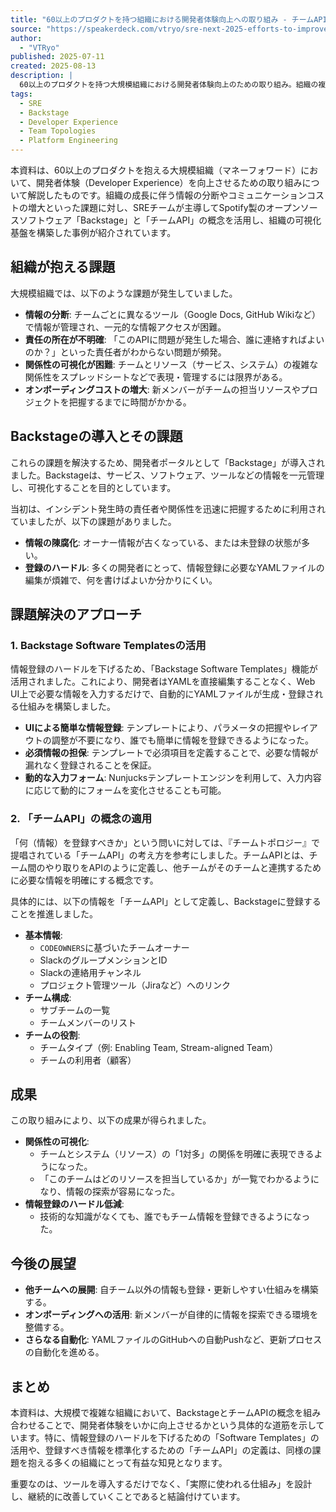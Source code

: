 ```yaml
---
title: "60以上のプロダクトを持つ組織における開発者体験向上への取り組み - チームAPIとBackstageで構築する組織の可視化基盤 - / sre next 2025 Efforts to Improve Developer Experience in an Organization with Over 60 Products"
source: "https://speakerdeck.com/vtryo/sre-next-2025-efforts-to-improve-developer-experience-in-an-organization-with-over-60-products"
author:
  - "VTRyo"
published: 2025-07-11
created: 2025-08-13
description: |
  60以上のプロダクトを持つ大規模組織における開発者体験向上のための取り組み。組織の複雑化に伴う「誰が何をしているかわからない」という課題に対し、SREチームがSpotify製のOSS「Backstage」と「チームAPI」の概念を活用して組織の可視化基盤を構築した事例を紹介。Backstageへの情報登録の障壁を低減するためのテンプレート実装や、チーム間の関係性を明確にするための具体的な知見を共有する。
tags:
  - SRE
  - Backstage
  - Developer Experience
  - Team Topologies
  - Platform Engineering
---
```


本資料は、60以上のプロダクトを抱える大規模組織（マネーフォワード）において、開発者体験（Developer Experience）を向上させるための取り組みについて解説したものです。組織の成長に伴う情報の分断やコミュニケーションコストの増大といった課題に対し、SREチームが主導してSpotify製のオープンソースソフトウェア「Backstage」と「チームAPI」の概念を活用し、組織の可視化基盤を構築した事例が紹介されています。

## 組織が抱える課題

大規模組織では、以下のような課題が発生していました。

* **情報の分断**: チームごとに異なるツール（Google Docs, GitHub Wikiなど）で情報が管理され、一元的な情報アクセスが困難。
* **責任の所在が不明確**: 「このAPIに問題が発生した場合、誰に連絡すればよいのか？」といった責任者がわからない問題が頻発。
* **関係性の可視化が困難**: チームとリソース（サービス、システム）の複雑な関係性をスプレッドシートなどで表現・管理するには限界がある。
* **オンボーディングコストの増大**: 新メンバーがチームの担当リソースやプロジェクトを把握するまでに時間がかかる。

## Backstageの導入とその課題

これらの課題を解決するため、開発者ポータルとして「Backstage」が導入されました。Backstageは、サービス、ソフトウェア、ツールなどの情報を一元管理し、可視化することを目的としています。

当初は、インシデント発生時の責任者や関係性を迅速に把握するために利用されていましたが、以下の課題がありました。

* **情報の陳腐化**: オーナー情報が古くなっている、または未登録の状態が多い。
* **登録のハードル**: 多くの開発者にとって、情報登録に必要なYAMLファイルの編集が煩雑で、何を書けばよいか分かりにくい。

## 課題解決のアプローチ

### 1. Backstage Software Templatesの活用

情報登録のハードルを下げるため、「Backstage Software Templates」機能が活用されました。これにより、開発者はYAMLを直接編集することなく、Web UI上で必要な情報を入力するだけで、自動的にYAMLファイルが生成・登録される仕組みを構築しました。

* **UIによる簡単な情報登録**: テンプレートにより、パラメータの把握やレイアウトの調整が不要になり、誰でも簡単に情報を登録できるようになった。
* **必須情報の担保**: テンプレートで必須項目を定義することで、必要な情報が漏れなく登録されることを保証。
* **動的な入力フォーム**: Nunjucksテンプレートエンジンを利用して、入力内容に応じて動的にフォームを変化させることも可能。

### 2. 「チームAPI」の概念の適用

「何（情報）を登録すべきか」という問いに対しては、『チームトポロジー』で提唱されている「チームAPI」の考え方を参考にしました。チームAPIとは、チーム間のやり取りをAPIのように定義し、他チームがそのチームと連携するために必要な情報を明確にする概念です。

具体的には、以下の情報を「チームAPI」として定義し、Backstageに登録することを推進しました。

* **基本情報**:
  * `CODEOWNERS`に基づいたチームオーナー
  * SlackのグループメンションとID
  * Slackの連絡用チャンネル
  * プロジェクト管理ツール（Jiraなど）へのリンク
* **チーム構成**:
  * サブチームの一覧
  * チームメンバーのリスト
* **チームの役割**:
  * チームタイプ（例: Enabling Team, Stream-aligned Team）
  * チームの利用者（顧客）

## 成果

この取り組みにより、以下の成果が得られました。

* **関係性の可視化**:
  * チームとシステム（リソース）の「1対多」の関係を明確に表現できるようになった。
  * 「このチームはどのリソースを担当しているか」が一覧でわかるようになり、情報の探索が容易になった。
* **情報登録のハードル低減**:
  * 技術的な知識がなくても、誰でもチーム情報を登録できるようになった。

## 今後の展望

* **他チームへの展開**: 自チーム以外の情報も登録・更新しやすい仕組みを構築する。
* **オンボーディングへの活用**: 新メンバーが自律的に情報を探索できる環境を整備する。
* **さらなる自動化**: YAMLファイルのGitHubへの自動Pushなど、更新プロセスの自動化を進める。

## まとめ

本資料は、大規模で複雑な組織において、BackstageとチームAPIの概念を組み合わせることで、開発者体験をいかに向上させるかという具体的な道筋を示しています。特に、情報登録のハードルを下げるための「Software Templates」の活用や、登録すべき情報を標準化するための「チームAPI」の定義は、同様の課題を抱える多くの組織にとって有益な知見となります。

重要なのは、ツールを導入するだけでなく、「実際に使われる仕組み」を設計し、継続的に改善していくことであると結論付けています。
